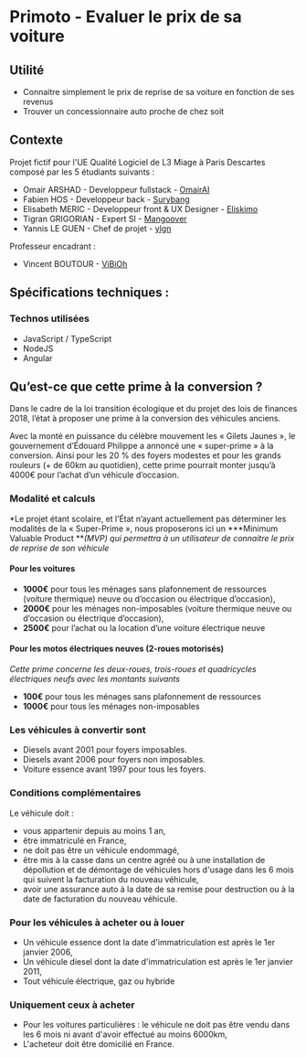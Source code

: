# Primoto - Evaluer le prix de sa voiture

## Utilité

* Connaitre simplement le prix de reprise de sa voiture en fonction de ses revenus
* Trouver un concessionnaire auto proche de chez soit

## Contexte

Projet fictif pour l'UE Qualité Logiciel de L3 Miage à Paris Descartes composé par les 5 étudiants suivants :

* Omair ARSHAD - Developpeur fullstack - [OmairAI](https://github.com/OmairAI)
* Fabien HOS - Developpeur back - [Surybang](https://github.com/surybang)
* Elisabeth MERIC - Developpeur front & UX Designer - [Eliskimo](https://github.com/eliskimo)
* Tigran GRIGORIAN - Expert SI - [Mangoover](https://github.com/mangoover)
* Yannis LE GUEN - Chef de projet -  [ylgn](https://github.com/yannisleguen) 

Professeur encadrant :

* Vincent BOUTOUR - [ViBiOh](https://github.com/ViBiOh)

## Spécifications techniques :

### Technos utilisées

* JavaScript / TypeScript
* NodeJS
* Angular

## Qu’est-ce que cette prime à la conversion ?

Dans le cadre de la loi transition écologique et du projet des lois de finances 2018, l’état à proposer une prime à la conversion des véhicules anciens.

Avec la monté en puissance du célèbre mouvement les « Gilets Jaunes », le gouvernement d’Édouard Philippe a annoncé une « super-prime » à la conversion. Ainsi pour les 20 % des foyers modestes et pour les grands rouleurs (+ de 60km au quotidien), cette prime pourrait monter jusqu’à 4000€ pour l’achat d’un véhicule d’occasion.

### Modalité et calculs

*Le projet étant scolaire, et l’État n’ayant actuellement pas déterminer les modalités de la « Super-Prime », nous proposerons ici un ***Minimum Valuable Product ***(MVP) qui permettra à un utilisateur de connaitre le prix de reprise de son véhicule*

#### Pour les voitures

* **1000€** pour tous les ménages sans plafonnement de ressources (voiture thermique) neuve ou d’occasion ou électrique d’occasion),
* **2000€** pour les ménages non-imposables (voiture thermique neuve ou d’occasion ou électrique d’occasion),
* **2500€** pour l’achat ou la location d’une voiture électrique neuve

#### Pour les motos électriques neuves (2-roues motorisés)

*Cette prime concerne les deux-roues, trois-roues et quadricycles électriques neufs avec les montants suivants*

* **100€** pour tous les ménages sans plafonnement de ressources
* **1000€** pour tous les ménages non-imposables

### Les véhicules à convertir sont

* Diesels avant 2001 pour foyers imposables.
* Diesels avant 2006 pour foyers non imposables.
* Voiture essence avant 1997 pour tous les foyers.

### Conditions complémentaires

Le véhicule doit :

* vous appartenir depuis au moins 1 an,
* être immatriculé en France,
* ne doit pas être un véhicule endommagé,
* être mis à la casse dans un centre agréé ou à une installation de dépollution et de démontage de véhicules hors d'usage dans les 6 mois qui suivent la facturation du nouveau véhicule,
* avoir une assurance auto à la date de sa remise pour destruction ou à la date de facturation du nouveau véhicule.

### Pour les véhicules à acheter ou à louer

* Un véhicule essence dont la date d'immatriculation est après le 1er janvier 2006,
* Un véhicule diesel dont la date d'immatriculation est après le 1er janvier 2011,
* Tout véhicule électrique, gaz ou hybride

### Uniquement ceux à acheter

* Pour les voitures particulières : le véhicule ne doit pas être vendu dans les 6 mois ni avant d'avoir effectué au moins 6000km,
* L'acheteur doit être domicilié en France.
 